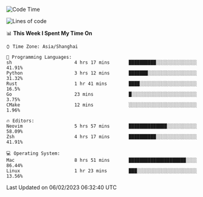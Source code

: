 <!--START_SECTION:waka-->
![Code Time](http://img.shields.io/badge/Code%20Time-1%2C128%20hrs%2048%20mins-blue)

![Lines of code](https://img.shields.io/badge/From%20Hello%20World%20I%27ve%20Written-24%20Thousand%20lines%20of%20code-blue)

📊 **This Week I Spent My Time On** 

```text
⌚︎ Time Zone: Asia/Shanghai

💬 Programming Languages: 
sh                       4 hrs 17 mins       ██████████░░░░░░░░░░░░░░░   41.91% 
Python                   3 hrs 12 mins       ███████░░░░░░░░░░░░░░░░░░   31.32% 
Rust                     1 hr 41 mins        ████░░░░░░░░░░░░░░░░░░░░░   16.5% 
Go                       23 mins             █░░░░░░░░░░░░░░░░░░░░░░░░   3.75% 
CMake                    12 mins             ░░░░░░░░░░░░░░░░░░░░░░░░░   1.96%

🔥 Editors: 
Neovim                   5 hrs 57 mins       ██████████████░░░░░░░░░░░   58.09% 
Zsh                      4 hrs 17 mins       ██████████░░░░░░░░░░░░░░░   41.91%

💻 Operating System: 
Mac                      8 hrs 51 mins       █████████████████████░░░░   86.44% 
Linux                    1 hr 23 mins        ███░░░░░░░░░░░░░░░░░░░░░░   13.56%

```


 Last Updated on 06/02/2023 06:32:40 UTC
<!--END_SECTION:waka-->
